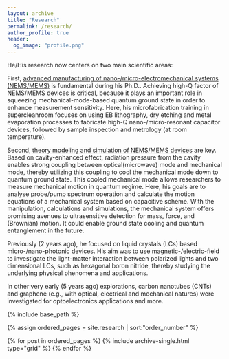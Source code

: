 ```yaml
---
layout: archive
title: "Research"
permalink: /research/
author_profile: true
header:
  og_image: "profile.png"
---
```


He/His research now centers on two main scientific areas:

First, <ins>advanced manufacturing of nano-/micro-electromechanical systems (NEMS/MEMS)</ins> is fundamental during his Ph.D.. Achieving high-Q factor of NEMS/MEMS devices is critical, because it plays an important role in squeezing mechanical-mode-based quantum ground state in order to enhance measurement sensitivity. Here, his microfabrication training in supercleanroom focuses on using EB lithography, dry etching and metal evaporation processes to fabricate high-Q nano-/micro-resonant capacitor devices, followed by sample inspection and metrology (at room temperature).

Second, <ins>theory modeling and simulation of NEMS/MEMS devices</ins> are key. Based on cavity-enhanced effect, radiation pressure from the cavity enables strong coupling between optical(microwave) mode and mechanical mode, thereby utilizing this coupling to cool the mechanical mode down to quantum ground state. This cooled mechanical mode allows researchers to measure mechanical motion in quantum regime. Here, his goals are to analyse probe/pump spectrum operation and calculate 
the motion equations of a mechanical system based on capacitive scheme. With the manipulation, calculations and simulations, the mechanical system offers promising avenues to ultrasensitive detection for mass, force, and (Brownian) motion. It could enable ground state cooling and quantum entanglement in the future.

Previously (2 years ago), he focused on liquid crystals (LCs) based micro-/nano-photonic devices. His aim was to use magnetic-/electric-field to investigate the light-matter interaction between polarized lights and two dimensional LCs, such as hexagonal boron nitride, thereby studying the underlying physical phenomena and applications.

In other very early (5 years ago) explorations, carbon nanotubes (CNTs) and graphene (e.g., with optical, electrical and mechanical natures) were investigated for optoelectronics applications and more.


<nbsp>

{% include base_path %}

{% assign ordered_pages = site.research | sort:"order_number" %}

{% for post in ordered_pages %}
  {% include archive-single.html type="grid" %}
{% endfor %}
